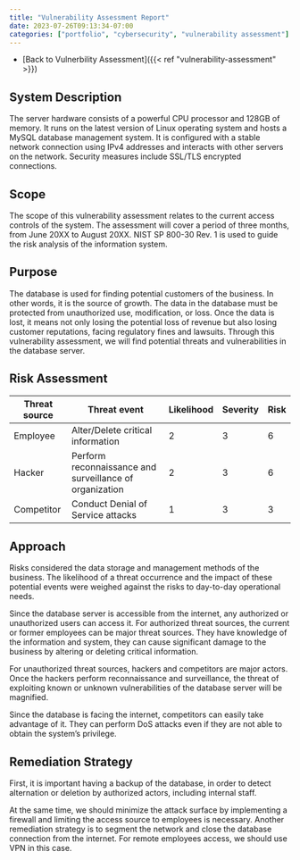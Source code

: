 ```yaml
---
title: "Vulnerability Assessment Report"
date: 2023-07-26T09:13:34-07:00
categories: ["portfolio", "cybersecurity", "vulnerability assessment"]
---
```

- [Back to Vulnerbility Assessment]({{< ref "vulnerability-assessment" >}})

## System Description

The server hardware consists of a powerful CPU processor and 128GB of memory. It
runs on the latest version of Linux operating system and hosts a MySQL database
management system. It is configured with a stable network connection using IPv4
addresses and interacts with other servers on the network. Security measures
include SSL/TLS encrypted connections.

## Scope

The scope of this vulnerability assessment relates to the current access
controls of the system. The assessment will cover a period of three months, from
June 20XX to August 20XX. NIST SP 800-30 Rev. 1 is used to guide the risk
analysis of the information system.

## Purpose

The database is used for finding potential customers of the business. In other
words, it is the source of growth. The data in the database must be protected
from unauthorized use, modification, or loss. Once the data is lost, it means
not only losing the potential loss of revenue but also losing customer
reputations, facing regulatory fines and lawsuits. Through this vulnerability
assessment, we will find potential threats and vulnerabilities in the database
server.

## Risk Assessment

| Threat source | Threat event | Likelihood | Severity | Risk |
| ------------- | ------------ | ---------- | -------- | ---- |
| Employee | Alter/Delete critical information | 2 | 3 | 6 |
| Hacker |Perform reconnaissance and surveillance of organization | 2 | 3 | 6 |
| Competitor | Conduct Denial of Service attacks | 1 | 3 | 3 |


## Approach

Risks considered the data storage and management methods of the business. The
likelihood of a threat occurrence and the impact of these potential events were
weighed against the risks to day-to-day operational needs.

Since the database server is accessible from the internet, any authorized or
unauthorized users can access it. For authorized threat sources, the current or
former employees can be major threat sources. They have knowledge of the
information and system, they can cause significant damage to the business by
altering or deleting critical information.

For unauthorized threat sources, hackers and competitors are major actors. Once
the hackers perform reconnaissance and surveillance, the threat of exploiting
known or unknown vulnerabilities of the database server will be magnified.

Since the database is facing the internet, competitors can easily take advantage
of it. They can perform DoS attacks even if they are not able to obtain the
system’s privilege.

## Remediation Strategy

First, it is important having a backup of the database, in order to detect
alternation or deletion by authorized actors, including internal staff.

At the same time, we should minimize the attack surface by implementing a
firewall and limiting the access source to employees is necessary. Another
remediation strategy is to segment the network and close the database connection
from the internet. For remote employees access, we should use VPN in this case.
